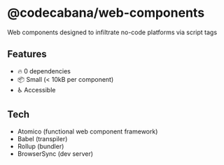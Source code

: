 # @codecabana/web-components

Web components designed to infiltrate no-code platforms via script tags

## Features

- :fire: 0 dependencies
- :package: Small (< 10kB per component)
- :wheelchair: Accessible

## Tech

- Atomico (functional web component framework)
- Babel (transpiler)
- Rollup (bundler)
- BrowserSync (dev server)
